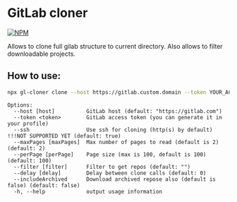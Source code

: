 # GitLab cloner

[![NPM](https://nodei.co/npm/gl-cloner.png)](https://nodei.co/npm/gl-cloner/)

Allows to clone full gilab structure to current directory. Also allows to filter downloadable projects.

## How to use:

```bash
npx gl-cloner clone --host https://gitlab.custom.domain --token YOUR_ACCESS_TOKEN --delay 5
```

```
Options:
  --host [host]          GitLab host (default: "https://gitlab.com")
  --token <token>        GitLab access token (you can generate it in your profile)
  --ssh                  Use ssh for cloning (http(s) by default) !!!NOT SUPPORTED YET (default: true)
  --maxPages [maxPages]  Max number of pages to read (default is 2) (default: 2)
  --perPage [perPage]    Page size (max is 100, default is 100) (default: 100)
  --filter [filter]      Filter to get repos (default: "")
  --delay [delay]        Delay between clone calls (default: 0)
  --includeArchived      Download archived repose also (default is false) (default: false)
  -h, --help             output usage information
```